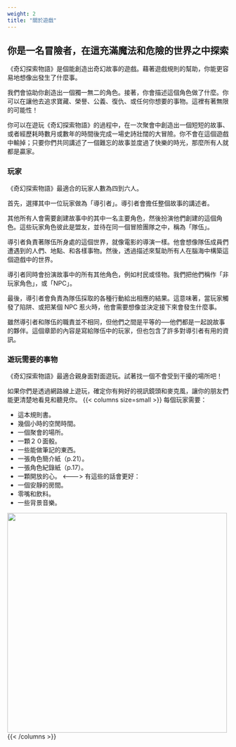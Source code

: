 ```yaml
---
weight: 2
title: "關於遊戲"
---
```


## 你是一名冒險者，在這充滿魔法和危險的世界之中探索

《奇幻探索物語》是個能創造出奇幻故事的遊戲。藉著遊戲規則的幫助，你能更容易地想像出發生了什麼事。

我們會協助你創造出一個獨一無二的角色。接著，你會描述這個角色做了什麼。你可以在讓他去追求寶藏、榮譽、公義、復仇、或任何你想要的事物。這裡有著無限的可能性！

你可以在遊玩《奇幻探索物語》的過程中，在一次聚會中創造出一個短短的故事、或者經歷耗時數月或數年的時間後完成一場史詩壯闊的大冒險。你不會在這個遊戲中輸掉；只要你們共同講述了一個難忘的故事並度過了快樂的時光，那麼所有人就都是贏家。


### 玩家
《奇幻探索物語》最適合的玩家人數為四到六人。

首先，選擇其中一位玩家做為「導引者」。導引者會擔任整個故事的講述者。

其他所有人會需要創建故事中的其中一名主要角色，然後扮演他們創建的這個角色。這些玩家角色彼此是盟友，並待在同一個冒險團隊之中，稱為「隊伍」。

導引者負責著隊伍所身處的這個世界，就像電影的導演一樣。他會想像隊伍成員們遭遇到的人們、地點、和各樣事物。然後，透過描述來幫助所有人在腦海中構築這個遊戲中的世界。

導引者同時會扮演故事中的所有其他角色，例如村民或怪物。我們把他們稱作「非玩家角色」，或「NPC」。

最後，導引者會負責為隊伍採取的各種行動給出相應的結果。這意味著，當玩家觸發了陷阱、或把某個 NPC 惹火時，他會需要想像並決定接下來會發生什麼事。

雖然導引者和隊伍的職責並不相同，但他們之間是平等的──他們都是一起說故事的夥伴。這個章節的內容是寫給隊伍中的玩家，但也包含了許多對導引者有用的資訊。


### 遊玩需要的事物
《奇幻探索物語》最適合親身面對面遊玩。試著找一個不會受到干擾的場所吧！

如果你們是透過網路線上遊玩，確定你有夠好的視訊鏡頭和麥克風，讓你的朋友們能更清楚地看見和聽見你。
{{< columns size=small >}}
每個玩家需要：
- 這本規則書。
- 幾個小時的空閒時間。
- 一個聚會的場所。
- 一顆２０面骰。
- 一些能做筆記的東西。
- 一張角色簡介紙（p.21）。
- 一張角色紀錄紙（p.17）。
- 一顆開放的心。
<--->
有這些的話會更好：
- 一個安靜的房間。
- 零嘴和飲料。
- 一些背景音樂。

<img src="../img28.jpg" width="500"/>
{{< /columns >}}

